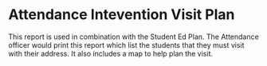 # Attendance Intevention Visit Plan
This report is used in combination with the Student Ed Plan.  The Attendance officer would print this report which list the students that they must visit with their address.  It also includes a map to help plan the visit.
